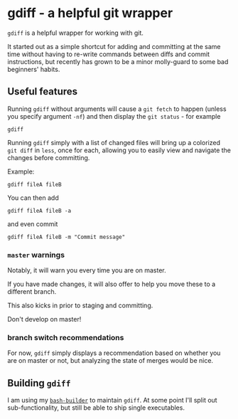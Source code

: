# gdiff - a helpful git wrapper

`gdiff` is a helpful wrapper for working with git.

It started out as a simple shortcut for adding and committing at the same time without having to re-write commands between diffs and commit instructions, but recently has grown to be a minor molly-guard to some bad beginners' habits.

## Useful features

Running `gdiff` without arguments will cause a `git fetch` to happen (unless you specify argument `-nf`) and then display the `git status` - for example

	gdiff

Running `gdiff` simply with a list of changed files will bring up a colorized `git diff` in `less`, once for each, allowing you to easily view and navigate the changes before committing.

Example:

	gdiff fileA fileB

You can then add

	gdiff fileA fileB -a

and even commit

	gdiff fileA fileB -m "Commit message"

### `master` warnings

Notably, it will warn you every time you are on master.

If you have made changes, it will also offer to help you move these to a different branch.

This also kicks in prior to staging and committing.

Don't develop on master!

### branch switch recommendations

For now, `gdiff` simply displays a recommendation based on whether you are on master or not, but analyzing the state of merges would be nice.

## Building `gdiff`

I am using my [`bash-builder`](https://github.com/taikedz/bash-builder) to maintain `gdiff`. At some point I'll split out sub-functionality, but still be able to ship single executables.

